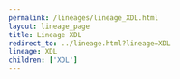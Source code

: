 ```yaml
---
permalink: /lineages/lineage_XDL.html
layout: lineage_page
title: Lineage XDL
redirect_to: ../lineage.html?lineage=XDL
lineage: XDL
children: ['XDL']
---
```

